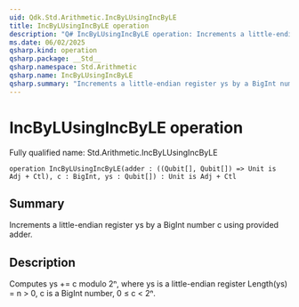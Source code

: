 ```yaml
---
uid: Qdk.Std.Arithmetic.IncByLUsingIncByLE
title: IncByLUsingIncByLE operation
description: "Q# IncByLUsingIncByLE operation: Increments a little-endian register ys by a BigInt number c using provided adder."
ms.date: 06/02/2025
qsharp.kind: operation
qsharp.package: __Std__
qsharp.namespace: Std.Arithmetic
qsharp.name: IncByLUsingIncByLE
qsharp.summary: "Increments a little-endian register ys by a BigInt number c using provided adder."
---
```


# IncByLUsingIncByLE operation

Fully qualified name: Std.Arithmetic.IncByLUsingIncByLE

```qsharp
operation IncByLUsingIncByLE(adder : ((Qubit[], Qubit[]) => Unit is Adj + Ctl), c : BigInt, ys : Qubit[]) : Unit is Adj + Ctl
```

## Summary
Increments a little-endian register ys by a BigInt number c
using provided adder.

## Description
Computes ys += c modulo 2ⁿ, where ys is a little-endian register
Length(ys) = n > 0, c is a BigInt number, 0 ≤ c < 2ⁿ.
